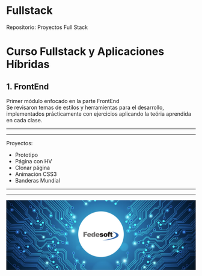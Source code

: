 # Fullstack
Repositorio: Proyectos Full Stack

Curso Fullstack y Aplicaciones Híbridas
=======

## 1. FrontEnd
 
Primer módulo enfocado en la parte FrontEnd  
Se revisaron temas de estilos y herramientas para el desarrollo, implementados prácticamente con ejercicios aplicando la teória aprendida en cada clase.

---
---

Proyectos:

  * Prototipo
  * Página con HV
  * Clonar página
  * Animación CSS3
  * Banderas Mundial
---
---
![Image](interna_fedesoft.jpg)
